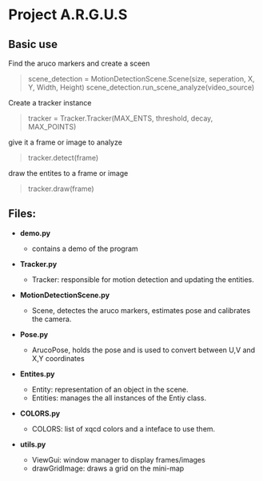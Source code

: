 # Project A.R.G.U.S

## Basic use

Find the aruco markers and create a sceen
> scene_detection = MotionDetectionScene.Scene(size, seperation, X, Y, Width, Height)
> scene_detection.run_scene_analyze(video_source)

Create a tracker instance
>    tracker = Tracker.Tracker(MAX_ENTS, threshold, decay, MAX_POINTS)

give it a frame or image to analyze

> tracker.detect(frame)

draw the entites to a frame or image

> tracker.draw(frame)


## Files:
* **demo.py**
    - contains a demo of the program

* **Tracker.py**
    - Tracker: responsible for motion detection and updating the entities.

* **MotionDetectionScene.py**
    - Scene, detectes the aruco markers, estimates pose and calibrates the camera.

* **Pose.py**
    - ArucoPose, holds the pose and is used to convert between U,V and X,Y coordinates
    
* **Entites.py**
    - Entity: representation of an object in the scene.
    - Entities: manages the all instances of the Entiy class.

* **COLORS.py**
    - COLORS: list of xqcd colors and a inteface to use them.

* **utils.py**
    - ViewGui: window manager to display frames/images
    - drawGridImage: draws a grid on the mini-map
